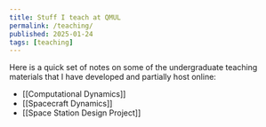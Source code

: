 ```yaml
---
title: Stuff I teach at QMUL
permalink: /teaching/
published: 2025-01-24
tags: [teaching]
---
```

Here is a quick set of notes on some of the undergraduate teaching materials that I have developed and partially host online:
- [[Computational Dynamics]]
- [[Spacecraft Dynamics]]
- [[Space Station Design Project]]